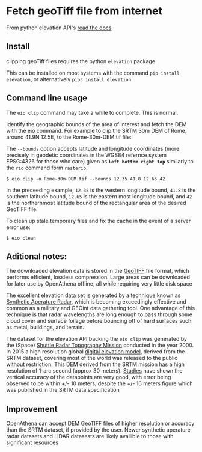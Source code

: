 # Fetch geoTiff file from internet
From python elevation API's [read the docs](http://elevation.bopen.eu/en/stable/quickstart.html#command-line-usage)

## Install
clipping geoTiff files requires the python `elevation` package

This can be installed on most systems with the command `pip install elevation`, or alternatively `pip3 install elevation`


## Command line usage

The `eio clip` command may take a while to complete. This is normal.

Identify the geographic bounds of the area of interest and fetch the DEM with the eio command. For example to clip the SRTM 30m DEM of Rome, around 41.9N 12.5E, to the Rome-30m-DEM.tif file:

The `--bounds` option accepts latitude and longitude coordinates (more precisely in geodetic coordinates in the WGS84 refernce system EPSG:4326 for those who care) given as **`left bottom right top`** similarly to the `rio` command form `rasterio`.

    $ eio clip -o Rome-30m-DEM.tif --bounds 12.35 41.8 12.65 42

In the preceeding example, `12.35` is the western longitude bound, `41.8` is the southern latitude bound, `12.65` is the eastern most longitude bound, and `42` is the northernmost latitude bound of the rectangular area of the desired GeoTIFF file.

To clean up stale temporary files and fix the cache in the event of a server error use:

    $ eio clean

## Aditional notes:
The downloaded elevation data is stored in the [GeoTIFF](https://en.wikipedia.org/wiki/GeoTIFF) file format, which performs efficient, lossless compression. Large areas can be downloaded for later use by OpenAthena offline, all while requiring very little disk space


The excellent elevation data set is generated by a technique known as [Synthetic Aperature Radar](https://www.economist.com/technology-quarterly/2022/01/27/synthetic-aperture-radar-is-making-the-earths-surface-watchable-24/7), which is becoming exceedingly effective and common as a military and GEOint data gathering tool. One advantage of this technique is that radar wavelengths are long enough to pass through some cloud cover and surface foilage before bouncing off of hard surfaces such as metal, buildings, and terrain.


The dataset for the elevation API backing the `eio clip` was generated by the (Space) [Shuttle Radar Topography Mission](https://en.wikipedia.org/wiki/Shuttle_Radar_Topography_Mission#Highest_Resolution_Global_Release) conducted in the year 2000. In 2015 a high resolution global [digital elevation model](https://en.wikipedia.org/wiki/Digital_elevation_model), derived from the SRTM dataset, covering most of the world was released to the public without restriction. This DEM derived from the SRTM mission has a high resolution of 1-arc second (approx 30 meters). [Studies](https://www.sciencedirect.com/science/article/pii/S2090447917300084) have shown the vertical accuracy of the datapoints are very good, with error being observed to be within +/- 10 meters, despite the +/- 16 meters figure which was published in the SRTM data specification

## Improvement
OpenAthena can accept DEM GeoTIFF files of higher resolution or accuracy than the SRTM dataset, if provided by the user. Newer synthetic aperature radar datasets and LIDAR datasests are likely availible to those with significant resources
